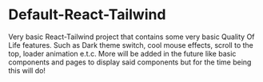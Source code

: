 # Default-React-Tailwind
Very basic React-Tailwind project that contains some very basic Quality Of Life features. Such as Dark theme switch, cool mouse effects, scroll to the top, loader animation e.t.c. More will be added in the future like basic components and pages to display said components but for the time being this will do!
